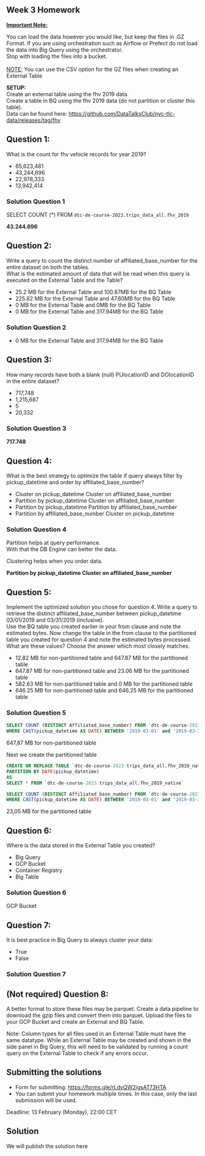 ## Week 3 Homework
<b><u>Important Note:</b></u> <p>You can load the data however you would like, but keep the files in .GZ Format. 
If you are using orchestration such as Airflow or Prefect do not load the data into Big Query using the orchestrator.</br> 
Stop with loading the files into a bucket. </br></br>
<u>NOTE:</u> You can use the CSV option for the GZ files when creating an External Table</br>

<b>SETUP:</b></br>
Create an external table using the fhv 2019 data. </br>
Create a table in BQ using the fhv 2019 data (do not partition or cluster this table). </br>
Data can be found here: https://github.com/DataTalksClub/nyc-tlc-data/releases/tag/fhv </p>

## Question 1:
What is the count for fhv vehicle records for year 2019?
- 65,623,481
- 43,244,696
- 22,978,333
- 13,942,414

### Solution Question 1

SELECT COUNT (*) FROM `dtc-de-course-2023.trips_data_all.fhv_2019`

**43.244.696**
## Question 2:
Write a query to count the distinct number of affiliated_base_number for the entire dataset on both the tables.</br> 
What is the estimated amount of data that will be read when this query is executed on the External Table and the Table?

- 25.2 MB for the External Table and 100.87MB for the BQ Table
- 225.82 MB for the External Table and 47.60MB for the BQ Table
- 0 MB for the External Table and 0MB for the BQ Table
- 0 MB for the External Table and 317.94MB for the BQ Table 


### Solution Question 2
- 0 MB for the External Table and 317.94MB for the BQ Table 

## Question 3:
How many records have both a blank (null) PUlocationID and DOlocationID in the entire dataset?
- 717,748
- 1,215,687
- 5
- 20,332


### Solution Question 3

**717.748**


## Question 4:
What is the best strategy to optimize the table if query always filter by pickup_datetime and order by affiliated_base_number?
- Cluster on pickup_datetime Cluster on affiliated_base_number
- Partition by pickup_datetime Cluster on affiliated_base_number
- Partition by pickup_datetime Partition by affiliated_base_number
- Partition by affiliated_base_number Cluster on pickup_datetime

### Solution Question 4

Partition helps at query performance.  
With that the DB Engine can better the data.  

Clustering helps when you order data.   

**Partition by pickup_datetime Cluster on affiliated_base_number**
## Question 5:
Implement the optimized solution you chose for question 4. Write a query to retrieve the distinct affiliated_base_number between pickup_datetime 03/01/2019 and 03/31/2019 (inclusive).</br> 
Use the BQ table you created earlier in your from clause and note the estimated bytes. Now change the table in the from clause to the partitioned table you created for question 4 and note the estimated bytes processed. What are these values? Choose the answer which most closely matches.
- 12.82 MB for non-partitioned table and 647.87 MB for the partitioned table
- 647.87 MB for non-partitioned table and 23.06 MB for the partitioned table
- 582.63 MB for non-partitioned table and 0 MB for the partitioned table
- 646.25 MB for non-partitioned table and 646.25 MB for the partitioned table


### Solution Question 5

~~~sql
SELECT COUNT (DISTINCT Affiliated_base_number) FROM `dtc-de-course-2023.trips_data_all.fhv_2019_native`
WHERE CAST(pickup_datetime AS DATE) BETWEEN '2019-03-01' and '2019-03-31'
~~~
647,87 MB for non-partitioned table

Next we create the partitioned table
~~~sql
CREATE OR REPLACE TABLE `dtc-de-course-2023.trips_data_all.fhv_2019_native_partitioned`
PARTITION BY DATE(pickup_datetime) 
AS 
SELECT * FROM `dtc-de-course-2023.trips_data_all.fhv_2019_native`
~~~

~~~sql
SELECT COUNT (DISTINCT Affiliated_base_number) FROM `dtc-de-course-2023.trips_data_all.fhv_2019_native_partitioned`
WHERE CAST(pickup_datetime AS DATE) BETWEEN '2019-03-01' and '2019-03-31'
~~~

23,05 MB for the partitioned table

## Question 6: 
Where is the data stored in the External Table you created?

- Big Query
- GCP Bucket
- Container Registry
- Big Table

### Solution Question 6
GCP Bucket

## Question 7:
It is best practice in Big Query to always cluster your data:
- True
- False

### Solution Question 7

## (Not required) Question 8:
A better format to store these files may be parquet. Create a data pipeline to download the gzip files and convert them into parquet. Upload the files to your GCP Bucket and create an External and BQ Table. 


Note: Column types for all files used in an External Table must have the same datatype. While an External Table may be created and shown in the side panel in Big Query, this will need to be validated by running a count query on the External Table to check if any errors occur. 
 
## Submitting the solutions

* Form for submitting: https://forms.gle/rLdvQW2igsAT73HTA
* You can submit your homework multiple times. In this case, only the last submission will be used. 

Deadline: 13 February (Monday), 22:00 CET


## Solution

We will publish the solution here
